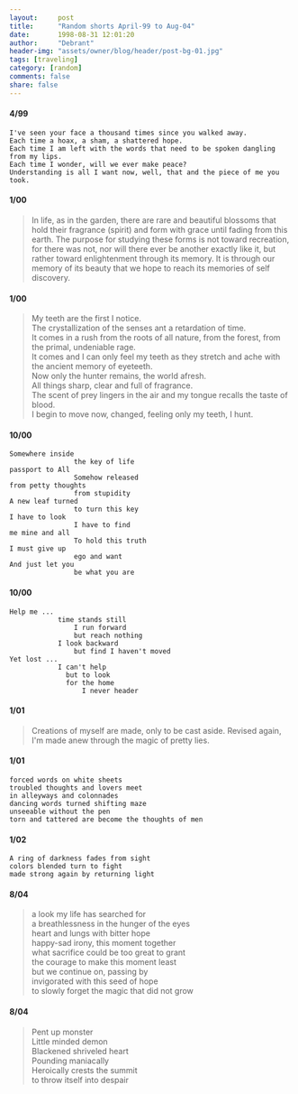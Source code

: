 ```yaml
---
layout:     post
title:      "Random shorts April-99 to Aug-04"
date:       1998-08-31 12:01:20
author:     "Debrant"
header-img: "assets/owner/blog/header/post-bg-01.jpg"
tags: [traveling]
category: [random]
comments: false
share: false
---
```


#### 4/99

```
I've seen your face a thousand times since you walked away.
Each time a hoax, a sham, a shattered hope.
Each time I am left with the words that need to be spoken dangling from my lips.
Each time I wonder, will we ever make peace?
Understanding is all I want now, well, that and the piece of me you took.
```

#### 1/00
> In life, as in the garden, there are rare and beautiful blossoms that hold their fragrance (spirit) and form with grace until fading from this earth. The purpose for studying these forms is not toward recreation, for there was not, nor will there ever be another exactly like it, but rather toward enlightenment through its memory. It is through our memory of its beauty that we hope to reach its memories of self discovery.

#### 1/00
> My teeth are the first I notice. <br>
The crystallization of the senses ant a retardation of time. <br>
It comes in a rush from the roots of all nature, from the forest, from the primal, undeniable rage. <br>
It comes and I can only feel my teeth as they stretch and ache with the ancient memory of eyeteeth. <br>
Now only the hunter remains, the world afresh. <br>
All things sharp, clear and full of fragrance. <br>
The scent of prey lingers in the air and my tongue recalls the taste of blood. <br>
I begin to move now, changed, feeling only my teeth, I hunt.


#### 10/00

```
Somewhere inside
                the key of life
passport to All
                Somehow released
from petty thoughts
                from stupidity
A new leaf turned
                to turn this key
I have to look
                I have to find
me mine and all
                To hold this truth
I must give up
                ego and want
And just let you
                be what you are
```


#### 10/00

```
Help me ...
            time stands still
                I run forward
                but reach nothing
            I look backward
                but find I haven't moved
Yet lost ...
            I can't help
              but to look
              for the home
                  I never header
```

#### 1/01
> Creations of myself are made, only to be cast aside. Revised again, I'm made anew through the magic of pretty lies.

#### 1/01

```
forced words on white sheets
troubled thoughts and lovers meet
in alleyways and colonnades
dancing words turned shifting maze
unseeable without the pen
torn and tattered are become the thoughts of men
```

#### 1/02
```
A ring of darkness fades from sight
colors blended turn to fight
made strong again by returning light
```
#### 8/04

> a look my life has searched for <br>
> a breathlessness in the hunger of the eyes <br>
> heart and lungs with bitter hope <br>
> happy-sad irony, this moment together <br>
> what sacrifice could be too great to grant <br>
> the courage to make this moment least <br>
> but we continue on, passing by <br>
> invigorated with this seed of hope  <br>
> to slowly forget the magic that did not grow

#### 8/04

> Pent up monster <br>
Little minded demon <br>
Blackened shriveled heart <br>
Pounding maniacally <br>
Heroically crests the summit <br>
to throw itself into despair

